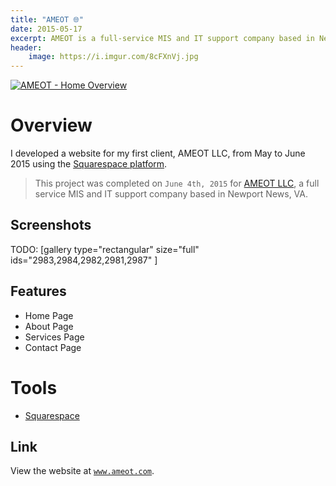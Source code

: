 ```yaml
---
title: "AMEOT 🌐"
date: 2015-05-17
excerpt: AMEOT is a full-service MIS and IT support company based in Newport News, VA.
header:
    image: https://i.imgur.com/8cFXnVj.jpg
---
```


[![AMEOT - Home
Overview](https://fvcproductions.files.wordpress.com/2015/09/ameot-home-overview.png)](https://www.ameot.com)

Overview
========

I developed a website for my first client, AMEOT LLC, from May to June
2015 using the [Squarespace
platform](https://squarespace.com "Squarespace").

> This project was completed on `June 4th, 2015` for [AMEOT
> LLC](https://www.ameot.com "AMEOT"), a full service MIS and IT support
> company based in Newport News, VA.

Screenshots
-----------

TODO: [gallery type="rectangular" size="full" ids="2983,2984,2982,2981,2987"
]

Features
--------

-   Home Page
-   About Page
-   Services Page
-   Contact Page

Tools
=====

- [Squarespace](https://www.squarespace.com/ "Squarespace")

Link
----

View the website at [`www.ameot.com`](https://www.ameot.com/ "AMEOT").
